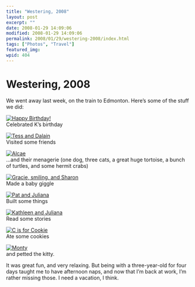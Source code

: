 ```yaml
---
title: "Westering, 2008"
layout: post
excerpt: ""
date: 2008-01-29 14:09:06
modified: 2008-01-29 14:09:06
permalink: 2008/01/29/westering-2008/index.html
tags: ["Photos", "Travel"]
featured_img: 
wpid: 404
---
```


# Westering, 2008

We went away last week, on the train to Edmonton. Here’s some of the stuff we did:

[![Happy Birthday!](http://farm3.static.flickr.com/2021/2225172188_27b2d5e461.jpg)](http://www.flickr.com/photos/pj/2225172188/ "Happy Birthday! by Patrick Johanneson, on Flickr")  
Celebrated K’s birthday

[![Tess and Dalain](http://farm3.static.flickr.com/2411/2225167420_b81d967f06.jpg)](http://www.flickr.com/photos/pj/2225167420/ "Tess and Dalain by Patrick Johanneson, on Flickr")  
Visited some friends

[![Alcae](http://farm3.static.flickr.com/2419/2225166306_d951716f81.jpg)](http://www.flickr.com/photos/pj/2225166306/ "Alcae by Patrick Johanneson, on Flickr")  
…and their menagerie (one dog, three cats, a great huge tortoise, a bunch of turtles, and some hermit crabs)

[![Gracie, smiling, and Sharon](http://farm3.static.flickr.com/2124/2224370887_a972d35769.jpg)](http://www.flickr.com/photos/pj/2224370887/ "Gracie, smiling, and Sharon by Patrick Johanneson, on Flickr")  
Made a baby giggle

[![Pat and Juliana](http://farm3.static.flickr.com/2217/2225161912_a2c4ba8400.jpg)](http://www.flickr.com/photos/pj/2225161912/ "Pat and Juliana by Patrick Johanneson, on Flickr")  
Built some things

[![Kathleen and Juliana](http://farm3.static.flickr.com/2417/2225158334_80b3b80162.jpg)](http://www.flickr.com/photos/pj/2225158334/ "Kathleen and Juliana by Patrick Johanneson, on Flickr")  
Read some stories

[![C is for Cookie](http://farm3.static.flickr.com/2227/2224359643_5d2bfd75cb.jpg)](http://www.flickr.com/photos/pj/2224359643/ "C is for Cookie by Patrick Johanneson, on Flickr")  
Ate some cookies

[![Monty](http://farm3.static.flickr.com/2077/2225152430_ac5716fd51.jpg)](http://www.flickr.com/photos/pj/2225152430/ "Monty by Patrick Johanneson, on Flickr")  
and petted the kitty.

It was great fun, and very relaxing. But being with a three-year-old for four days taught me to have afternoon naps, and now that I’m back at work, I’m rather missing those. I need a vacation, I think.